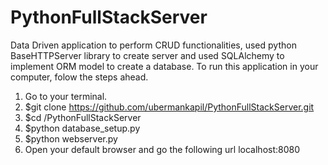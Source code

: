 # PythonFullStackServer
Data Driven application to perform CRUD functionalities, used python BaseHTTPServer library to create server and used SQLAlchemy to implement ORM model to create a database. To run this application in your computer, folow the steps ahead.

1. Go to your terminal.
2. $git clone https://github.com/ubermankapil/PythonFullStackServer.git
3. $cd /PythonFullStackServer
4. $python database_setup.py
5. $python webserver.py
6. Open your default browser and go the following url localhost:8080
